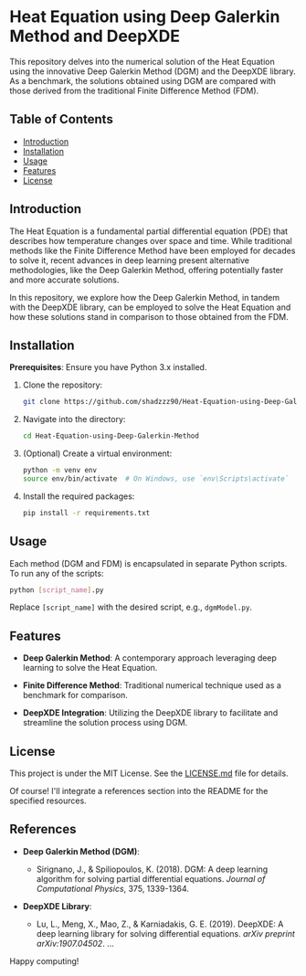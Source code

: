 # Heat Equation using Deep Galerkin Method and DeepXDE

This repository delves into the numerical solution of the Heat Equation using the innovative Deep Galerkin Method (DGM) and the DeepXDE library. As a benchmark, the solutions obtained using DGM are compared with those derived from the traditional Finite Difference Method (FDM).

## Table of Contents

- [Introduction](#introduction)
- [Installation](#installation)
- [Usage](#usage)
- [Features](#features)
- [License](#license)

## Introduction

The Heat Equation is a fundamental partial differential equation (PDE) that describes how temperature changes over space and time. While traditional methods like the Finite Difference Method have been employed for decades to solve it, recent advances in deep learning present alternative methodologies, like the Deep Galerkin Method, offering potentially faster and more accurate solutions.

In this repository, we explore how the Deep Galerkin Method, in tandem with the DeepXDE library, can be employed to solve the Heat Equation and how these solutions stand in comparison to those obtained from the FDM.

## Installation

**Prerequisites**: Ensure you have Python 3.x installed.

1. Clone the repository:

   ```bash
   git clone https://github.com/shadzzz90/Heat-Equation-using-Deep-Galerkin-Method.git
   ```

2. Navigate into the directory:

   ```bash
   cd Heat-Equation-using-Deep-Galerkin-Method
   ```

3. (Optional) Create a virtual environment:

   ```bash
   python -m venv env
   source env/bin/activate  # On Windows, use `env\Scripts\activate`
   ```

4. Install the required packages:

   ```bash
   pip install -r requirements.txt
   ```

## Usage

Each method (DGM and FDM) is encapsulated in separate Python scripts. To run any of the scripts:

```bash
python [script_name].py
```

Replace `[script_name]` with the desired script, e.g., `dgmModel.py`.

## Features

- **Deep Galerkin Method**: A contemporary approach leveraging deep learning to solve the Heat Equation.

- **Finite Difference Method**: Traditional numerical technique used as a benchmark for comparison.

- **DeepXDE Integration**: Utilizing the DeepXDE library to facilitate and streamline the solution process using DGM.


## License

This project is under the MIT License. See the [LICENSE.md](LICENSE.md) file for details.

Of course! I'll integrate a references section into the README for the specified resources. 


## References

- **Deep Galerkin Method (DGM)**:
  - Sirignano, J., & Spiliopoulos, K. (2018). DGM: A deep learning algorithm for solving partial differential equations. *Journal of Computational Physics*, 375, 1339-1364.

- **DeepXDE Library**:
  - Lu, L., Meng, X., Mao, Z., & Karniadakis, G. E. (2019). DeepXDE: A deep learning library for solving differential equations. *arXiv preprint arXiv:1907.04502*.
...



Happy computing!

